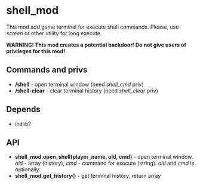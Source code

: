 # shell_mod

This mod add game terminal for execute shell commands. Please, use *screen* or other utility for long execute.

**WARNING! This mod creates a potential backdoor! Do not give users of privileges for this mod!**

## Commands and privs

* **/shell** - open terminal window (need *shell_cmd* priv)
* **/shell-clear** - clear terminal history (need *shell_clear* priv)

## Depends

* initlib?

## API

* **shell_mod.open_shell(player_name, old, cmd)** - open terminal window. *old* - array (history), *cmd* - command for execute (string). *old* and *cmd* is optionally.
* **shell_mod.get_history()** - get terminal history, return array
